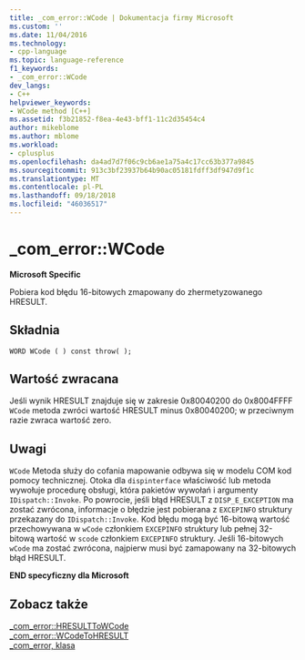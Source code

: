 ```yaml
---
title: _com_error::WCode | Dokumentacja firmy Microsoft
ms.custom: ''
ms.date: 11/04/2016
ms.technology:
- cpp-language
ms.topic: language-reference
f1_keywords:
- _com_error::WCode
dev_langs:
- C++
helpviewer_keywords:
- WCode method [C++]
ms.assetid: f3b21852-f8ea-4e43-bff1-11c2d35454c4
author: mikeblome
ms.author: mblome
ms.workload:
- cplusplus
ms.openlocfilehash: da4ad7d7f06c9cb6ae1a75a4c17cc63b377a9845
ms.sourcegitcommit: 913c3bf23937b64b90ac05181fdff3df947d9f1c
ms.translationtype: MT
ms.contentlocale: pl-PL
ms.lasthandoff: 09/18/2018
ms.locfileid: "46036517"
---
```

# <a name="comerrorwcode"></a>_com_error::WCode

**Microsoft Specific**

Pobiera kod błędu 16-bitowych zmapowany do zhermetyzowanego HRESULT.

## <a name="syntax"></a>Składnia

```
WORD WCode ( ) const throw( );
```

## <a name="return-value"></a>Wartość zwracana

Jeśli wynik HRESULT znajduje się w zakresie 0x80040200 do 0x8004FFFF `WCode` metoda zwróci wartość HRESULT minus 0x80040200; w przeciwnym razie zwraca wartość zero.

## <a name="remarks"></a>Uwagi

`WCode` Metoda służy do cofania mapowanie odbywa się w modelu COM kod pomocy technicznej. Otoka dla `dispinterface` właściwość lub metoda wywołuje procedurę obsługi, która pakietów wywołań i argumenty `IDispatch::Invoke`. Po powrocie, jeśli błąd HRESULT z `DISP_E_EXCEPTION` ma zostać zwrócona, informacje o błędzie jest pobierana z `EXCEPINFO` struktury przekazany do `IDispatch::Invoke`. Kod błędu mogą być 16-bitową wartość przechowywana w `wCode` członkiem `EXCEPINFO` struktury lub pełnej 32-bitową wartość w `scode` członkiem `EXCEPINFO` struktury. Jeśli 16-bitowych `wCode` ma zostać zwrócona, najpierw musi być zamapowany na 32-bitowych błąd HRESULT.

**END specyficzny dla Microsoft**

## <a name="see-also"></a>Zobacz także

[_com_error::HRESULTToWCode](../cpp/com-error-hresulttowcode.md)<br/>
[_com_error::WCodeToHRESULT](../cpp/com-error-wcodetohresult.md)<br/>
[_com_error, klasa](../cpp/com-error-class.md)